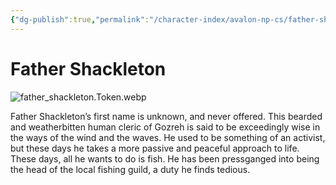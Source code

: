 ```yaml
---
{"dg-publish":true,"permalink":"/character-index/avalon-np-cs/father-shackleton/","title":"Father Shackleton","tags":["JournalEntryPage"],"created":"2025-05-30T19:47:49.000-05:00"}
---
```


# Father Shackleton
![father_shackleton.Token.webp](/img/user/Voidbound%20token%20images/father_shackleton.Token.webp)

Father Shackleton’s first name is unknown, and never offered. This bearded and weatherbitten human cleric of Gozreh is said to be exceedingly wise in the ways of the wind and the waves. He used to be something of an activist, but these days he takes a more passive and peaceful approach to life. These days, all he wants to do is fish. He has been pressganged into being the head of the local fishing guild, a duty he finds tedious.
